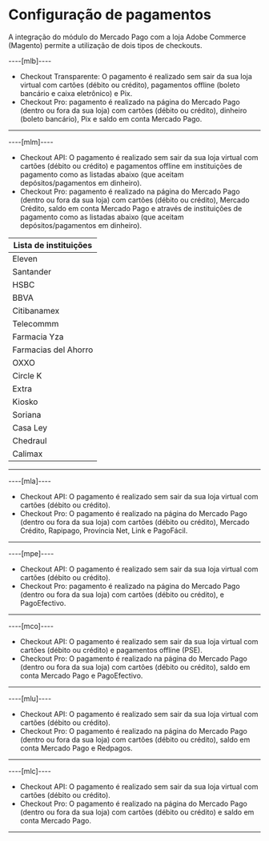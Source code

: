 # Configuração de pagamentos

A integração do módulo do Mercado Pago com a loja Adobe Commerce (Magento) permite a utilização de dois tipos de checkouts.

----[mlb]----

* Checkout Transparente: O pagamento é realizado sem sair da sua loja virtual com cartões (débito ou crédito), pagamentos offline (boleto bancário e caixa eletrônico) e Pix.
* Checkout Pro: pagamento é realizado na página do Mercado Pago (dentro ou fora da sua loja) com cartões (débito ou crédito), dinheiro (boleto bancário), Pix e saldo em conta Mercado Pago.

------------

----[mlm]----

* Checkout API: O pagamento é realizado sem sair da sua loja virtual com cartões (débito ou crédito) e pagamentos offline em instituições de pagamento como as listadas abaixo (que aceitam depósitos/pagamentos em dinheiro).
* Checkout Pro: pagamento é realizado na página do Mercado Pago (dentro ou fora da sua loja) com cartões (débito ou crédito), Mercado Crédito, saldo em conta Mercado Pago e através de instituições de pagamento como as listadas abaixo (que aceitam depósitos/pagamentos em dinheiro).

| Lista de instituições |
| --- |
| Eleven |
| Santander |
| HSBC |
| BBVA |
| Citibanamex |
| Telecommm |
| Farmacia Yza |
| Farmacias del Ahorro |
| OXXO |
| Circle K |
| Extra |
| Kiosko |
| Soriana |
| Casa Ley |
| Chedraul |
| Calimax |

------------

----[mla]----

* Checkout API: O pagamento é realizado sem sair da sua loja virtual com cartões (débito ou crédito).
* Checkout Pro: O pagamento é realizado na página do Mercado Pago (dentro ou fora da sua loja) com cartões (débito ou crédito), Mercado Crédito, Rapipago, Província Net, Link e PagoFácil.

------------

----[mpe]----

* Checkout API: O pagamento é realizado sem sair da sua loja virtual com cartões (débito ou crédito).
* Checkout Pro: pagamento é realizado na página do Mercado Pago (dentro ou fora da sua loja) com cartões (débito ou crédito), e PagoEfectivo.

------------

----[mco]----

* Checkout API: O pagamento é realizado sem sair da sua loja virtual com cartões (débito ou crédito) e pagamentos offline (PSE).
* Checkout Pro: O pagamento é realizado na página do Mercado Pago (dentro ou fora da sua loja) com cartões (débito ou crédito), saldo em conta Mercado Pago e PagoEfectivo.

------------

----[mlu]----

* Checkout API: O pagamento é realizado sem sair da sua loja virtual com cartões (débito ou crédito).
* Checkout Pro: O pagamento é realizado na página do Mercado Pago (dentro ou fora da sua loja) com cartões (débito ou crédito), saldo em conta Mercado Pago e Redpagos.

------------

----[mlc]----

* Checkout API: O pagamento é realizado sem sair da sua loja virtual com cartões (débito ou crédito).
* Checkout Pro: O pagamento é realizado na página do Mercado Pago (dentro ou fora da sua loja) com cartões (débito ou crédito) e saldo em conta Mercado Pago.
------------
